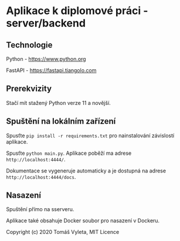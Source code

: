 # Aplikace k diplomové práci - server/backend

## Technologie

Python - https://www.python.org

FastAPI - https://fastapi.tiangolo.com

## Prerekvizity

Stačí mít stažený Python verze 11 a novější. 

## Spuštění na lokálním zařízení

Spusťte `pip install -r requirements.txt` pro nainstalování závislostí aplikace.

Spusťte `python main.py`. Aplikace poběží ma adrese `http://localhost:4444/`.

Dokumentace se vygeneruje automaticky a je dostupná na adrese `http://localhost:4444/docs`.

## Nasazení

Spuštění přímo na sserveru.

Aplikace také obsahuje Docker soubor pro nasazení v Dockeru.


Copyright (c) 2020 Tomáš Vyleta, MIT Licence
